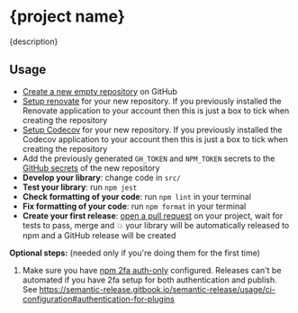 # {project name}

{description}

## Usage

- [Create a new empty repository](https://github.com/new) on GitHub
- [Setup renovate](https://github.com/apps/renovate) for your new repository. If you previously installed the Renovate application to your account then this is just a box to tick when creating the repository
- [Setup Codecov](https://github.com/apps/codecov) for your new repository. If you previously installed the Codecov application to your account then this is just a box to tick when creating the repository
- Add the previously generated `GH_TOKEN` and `NPM_TOKEN` secrets to the [GitHub secrets](https://help.github.com/en/actions/configuring-and-managing-workflows/creating-and-storing-encrypted-secrets#creating-encrypted-secrets) of the new repository
- **Develop your library**: change code in `src/`
- **Test your library**: run `npm jest`
- **Check formatting of your code**: run `npm lint` in your terminal
- **Fix formatting of your code**: run `npm format` in your terminal
- **Create your first release**: [open a pull request](https://help.github.com/en/desktop/contributing-to-projects/creating-a-pull-request) on your project, wait for tests to pass, merge and 💥 your library will be automatically released to npm and a GitHub release will be created

**Optional steps:** (needed only if you're doing them for the first time)

1. Make sure you have [npm 2fa auth-only](https://docs.npmjs.com/about-two-factor-authentication#authorization-only) configured. Releases can't be automated if you have 2fa setup for both authentication and publish. See https://semantic-release.gitbook.io/semantic-release/usage/ci-configuration#authentication-for-plugins
